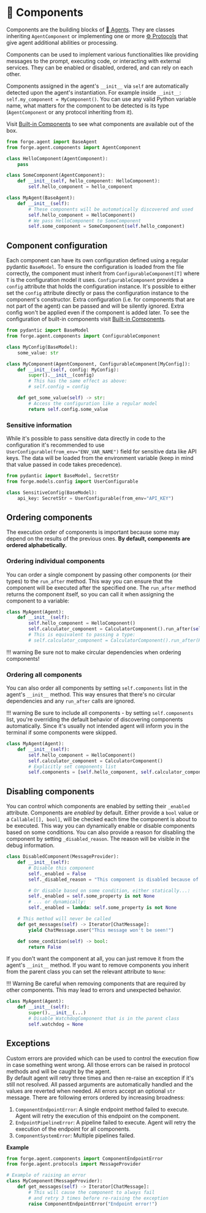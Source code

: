# 🧩 Components

Components are the building blocks of [🤖 Agents](./agents.md). They are classes inheriting `AgentComponent` or implementing one or more [⚙️ Protocols](./protocols.md) that give agent additional abilities or processing. 

Components can be used to implement various functionalities like providing messages to the prompt, executing code, or interacting with external services.
They can be enabled or disabled, ordered, and can rely on each other.

Components assigned in the agent's `__init__` via `self` are automatically detected upon the agent's instantiation.
For example inside `__init__`: `self.my_component = MyComponent()`.
You can use any valid Python variable name, what matters for the component to be detected is its type (`AgentComponent` or any protocol inheriting from it).

Visit [Built-in Components](./built-in-components.md) to see what components are available out of the box.

```py
from forge.agent import BaseAgent
from forge.agent.components import AgentComponent

class HelloComponent(AgentComponent):
    pass

class SomeComponent(AgentComponent):
    def __init__(self, hello_component: HelloComponent):
        self.hello_component = hello_component

class MyAgent(BaseAgent):
    def __init__(self):
        # These components will be automatically discovered and used
        self.hello_component = HelloComponent()
        # We pass HelloComponent to SomeComponent
        self.some_component = SomeComponent(self.hello_component)
```

## Component configuration

Each component can have its own configuration defined using a regular pydantic `BaseModel`.
To ensure the configuration is loaded from the file correctly, the component must inherit from `ConfigurableComponent[T]` where `T` is the configuration model it uses.
`ConfigurableComponent` provides a `config` attribute that holds the configuration instance.
It's possible to either set the `config` attribute directly or pass the configuration instance to the component's constructor.
Extra configuration (i.e. for components that are not part of the agent) can be passed and will be silently ignored. Extra config won't be applied even if the component is added later.
To see the configuration of built-in components visit [Built-in Components](./built-in-components.md).

```py
from pydantic import BaseModel
from forge.agent.components import ConfigurableComponent

class MyConfig(BaseModel):
    some_value: str

class MyComponent(AgentComponent, ConfigurableComponent[MyConfig]):
    def __init__(self, config: MyConfig):
        super().__init__(config)
        # This has the same effect as above:
        # self.config = config

    def get_some_value(self) -> str:
        # Access the configuration like a regular model
        return self.config.some_value
```

### Sensitive information

While it's possible to pass sensitive data directly in code to the configuration it's recommended to use `UserConfigurable(from_env="ENV_VAR_NAME")` field for sensitive data like API keys. The data will be loaded from the environment variable (keep in mind that value passed in code takes precedence).

```py
from pydantic import BaseModel, SecretStr
from forge.models.config import UserConfigurable

class SensitiveConfig(BaseModel):
    api_key: SecretStr = UserConfigurable(from_env="API_KEY")
```

## Ordering components

The execution order of components is important because some may depend on the results of the previous ones.
**By default, components are ordered alphabetically.**

### Ordering individual components

You can order a single component by passing other components (or their types) to the `run_after` method. This way you can ensure that the component will be executed after the specified one.
The `run_after` method returns the component itself, so you can call it when assigning the component to a variable:

```py
class MyAgent(Agent):
    def __init__(self):
        self.hello_component = HelloComponent()
        self.calculator_component = CalculatorComponent().run_after(self.hello_component)
        # This is equivalent to passing a type:
        # self.calculator_component = CalculatorComponent().run_after(HelloComponent)
```

!!! warning
    Be sure not to make circular dependencies when ordering components!

### Ordering all components

You can also order all components by setting `self.components` list in the agent's `__init__` method.
This way ensures that there's no circular dependencies and any `run_after` calls are ignored.

!!! warning
    Be sure to include all components - by setting `self.components` list, you're overriding the default behavior of discovering components automatically. Since it's usually not intended agent will inform you in the terminal if some components were skipped.

```py
class MyAgent(Agent):
    def __init__(self):
        self.hello_component = HelloComponent()
        self.calculator_component = CalculatorComponent()
        # Explicitly set components list
        self.components = [self.hello_component, self.calculator_component]
```

## Disabling components

You can control which components are enabled by setting their `_enabled` attribute.
Components are *enabled* by default.
Either provide a `bool` value or a `Callable[[], bool]`, will be checked each time
the component is about to be executed. This way you can dynamically enable or disable
components based on some conditions.
You can also provide a reason for disabling the component by setting `_disabled_reason`.
The reason will be visible in the debug information.

```py
class DisabledComponent(MessageProvider):
    def __init__(self):
        # Disable this component
        self._enabled = False
        self._disabled_reason = "This component is disabled because of reasons."

        # Or disable based on some condition, either statically...:
        self._enabled = self.some_property is not None
        # ... or dynamically:
        self._enabled = lambda: self.some_property is not None

    # This method will never be called
    def get_messages(self) -> Iterator[ChatMessage]:
        yield ChatMessage.user("This message won't be seen!")

    def some_condition(self) -> bool:
        return False
```

If you don't want the component at all, you can just remove it from the agent's `__init__` method. If you want to remove components you inherit from the parent class you can set the relevant attribute to `None`:

!!! Warning
    Be careful when removing components that are required by other components. This may lead to errors and unexpected behavior.

```py
class MyAgent(Agent):
    def __init__(self):
        super().__init__(...)
        # Disable WatchdogComponent that is in the parent class
        self.watchdog = None

```

## Exceptions

Custom errors are provided which can be used to control the execution flow in case something went wrong. All those errors can be raised in protocol methods and will be caught by the agent.  
By default agent will retry three times and then re-raise an exception if it's still not resolved. All passed arguments are automatically handled and the values are reverted when needed.
All errors accept an optional `str` message. There are following errors ordered by increasing broadness:

1. `ComponentEndpointError`: A single endpoint method failed to execute. Agent will retry the execution of this endpoint on the component.
2. `EndpointPipelineError`: A pipeline failed to execute. Agent will retry the execution of the endpoint for all components.
3. `ComponentSystemError`: Multiple pipelines failed.

**Example**

```py
from forge.agent.components import ComponentEndpointError
from forge.agent.protocols import MessageProvider

# Example of raising an error
class MyComponent(MessageProvider):
    def get_messages(self) -> Iterator[ChatMessage]:
        # This will cause the component to always fail 
        # and retry 3 times before re-raising the exception
        raise ComponentEndpointError("Endpoint error!")
```
